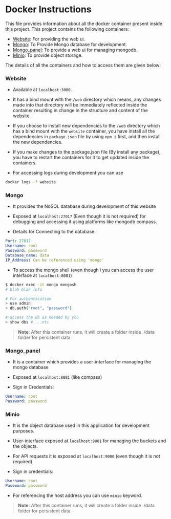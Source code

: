 # Docker Instructions

This file provides information about all the docker container present inside this project. This project contains the following containers:

-  [Website](#website): For providing the web ui.
-  [Mongo](#mongo): To Provide Mongo database for development.
-  [Mongo_panel](#mongo_panel): To provide a web ui for managing mongodb.
-  [Minio](#minio): To provide object storage.

The details of all the containers and how to access them are given below:

### Website

-  Available at `localhost:3000`.

-  It has a bind mount with the `/web` directory which means, any changes made into that directory will be immediately reflected inside the container resulting in change in the structure and content of the website.

-  If you choose to install new dependencies to the `/web` directory which has a bind mount with the `website` container, you have install all the dependencies in `package.json` file by using `npm i` first, and then install the new dependencies.

-  If you make changes to the package.json file (By install any package), you have to restart the containers for it to get updated inside the containers.

-  For accessing logs during development you can use

```sh
docker logs -f website
```

### Mongo

-  It provides the NoSQL database during development of this website

-  Exposed at `localhost:27017` (Even though it is not required) for debugging and accessing it using platforms like mongodb compass.

-  Details for Connecting to the database:

```yml
Port: 27017
Username: root
Password: password
Database_name: data
IP_Address: Can be referenced using 'mongo'
```

-  To access the mongo shell (even though i you can access the user interface at `localhost:8081`)

```sh
$ docker exec -it mongo mongosh
# blah blah info

# For authentication
> use admin
> db.auth("root", "password")

# access the db as needed by you
> show dbs #....etc
```

> **Note**: After this container runs, it will create a folder inside ./data folder for persistent data

### Mongo_panel

-  It is a container which provides a user-interface for managing the mongo database

-  Exposed at `localhost:8081` (like compass)

-  Sign in Credentials:

```yml
Username: root
Password: password
```

### Minio

-  It is the object database used in this application for development purposes.

-  User-interface exposed at `localhost:9001` for managing the buckets and the objects.

-  For API requests it is exposed at `localhost:9000` (even though it is not required)

-  Sign in credentials:

```yml
Username: root
Password: password
```

-  For referencing the host address you can use `minio` keyword.

> **Note**: After this container runs, it will create a folder inside ./data folder for persistent data
